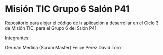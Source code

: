 # Misión TIC Grupo 6 Salón P41

Repositorio para alojar el código de la aplicación a desarrollar en el Ciclo 3 de Misión TIC, para el Grupo 6 del Salón P41.

Integrantes:

Germán Medina (Scrum Master)
Felipe Perez
David Toro
